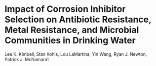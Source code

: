 # Impact of Corrosion Inhibitor Selection on Antibiotic Resistance, Metal Resistance, and Microbial Communities in Drinking Water

Lee K. Kimbell, Stan Kohls, Lou LaMartina, Yin Wang, Ryan J. Newton, Patrick J. McNamara1
